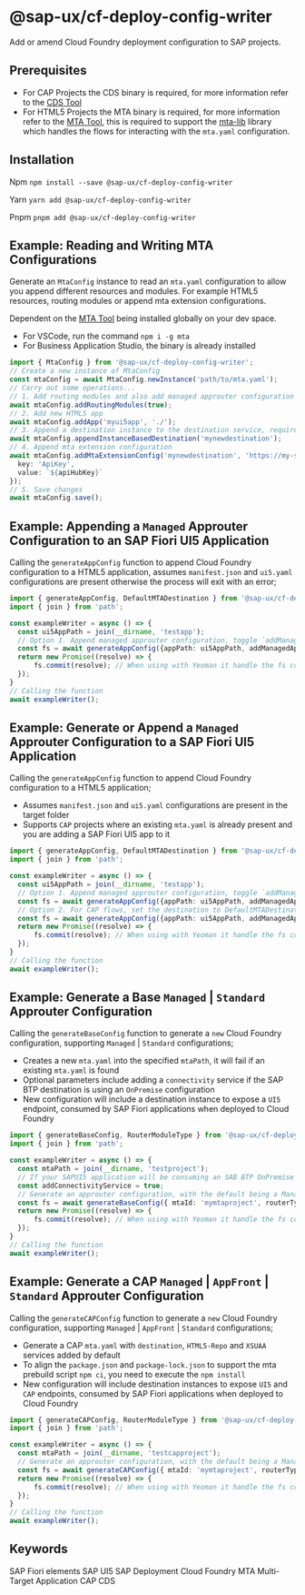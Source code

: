 # @sap-ux/cf-deploy-config-writer

Add or amend Cloud Foundry deployment configuration to SAP projects.

## Prerequisites
* For CAP Projects the CDS binary is required, for more information refer to the [CDS Tool](https://www.npmjs.com/package/@sap/cds)
* For HTML5 Projects the MTA binary is required, for more information refer to the [MTA Tool](https://www.npmjs.com/package/mta), this is required to support the [mta-lib](https://www.npmjs.com/package/@sap/mta-lib) library which handles the flows for interacting with the `mta.yaml` configuration. 

## Installation
Npm
`npm install --save @sap-ux/cf-deploy-config-writer`

Yarn
`yarn add @sap-ux/cf-deploy-config-writer`

Pnpm
`pnpm add @sap-ux/cf-deploy-config-writer`

## Example: Reading and Writing MTA Configurations
Generate an `MtaConfig` instance to read an `mta.yaml` configuration to allow you append different resources and modules. For example HTML5 resources, routing modules or append mta extension configurations. 

Dependent on the [MTA Tool](https://www.npmjs.com/package/mta) being installed globally on your dev space.
- For VSCode, run the command `npm i -g mta`
- For Business Application Studio, the binary is already installed

```Typescript
import { MtaConfig } from '@sap-ux/cf-deploy-config-writer';
// Create a new instance of MtaConfig
const mtaConfig = await MtaConfig.newInstance('path/to/mta.yaml');
// Carry out some operations...
// 1. Add routing modules and also add managed approuter configuration
await mtaConfig.addRoutingModules(true);
// 2. Add new HTML5 app
await mtaConfig.addApp('myui5app', './');
// 3. Append a destination instance to the destination service, required by consumers of CAP services (e.g. approuter, destinations)
await mtaConfig.appendInstanceBasedDestination('mynewdestination');
// 4. Append mta extension configuration
await mtaConfig.addMtaExtensionConfig('mynewdestination', 'https://my-service-url.base', {
  key: 'ApiKey',
  value: `${apiHubKey}`
});
// 5. Save changes
await mtaConfig.save();
```

## Example: Appending a `Managed` Approuter Configuration to an SAP Fiori UI5 Application

Calling the `generateAppConfig` function to append Cloud Foundry configuration to a HTML5 application, assumes `manifest.json` and `ui5.yaml` configurations are present otherwise the process will exit with an error;
```Typescript
import { generateAppConfig, DefaultMTADestination } from '@sap-ux/cf-deploy-config-writer'
import { join } from 'path';

const exampleWriter = async () => {
  const ui5AppPath = join(__dirname, 'testapp');
  // Option 1. Append managed approuter configuration, toggle `addManagedAppRouter` to false to ommit the managed approuter configuration being appended to the mta.yaml
  const fs = await generateAppConfig({appPath: ui5AppPath, addManagedAppRouter: true, destinationName: 'SAPBTPDestination'}); 
  return new Promise((resolve) => {
      fs.commit(resolve); // When using with Yeoman it handle the fs commit.
  });
}
// Calling the function
await exampleWriter();
```

## Example: Generate or Append a `Managed` Approuter Configuration to a SAP Fiori UI5 Application

Calling the `generateAppConfig` function to append Cloud Foundry configuration to a HTML5 application;
- Assumes `manifest.json` and `ui5.yaml` configurations are present in the target folder
- Supports `CAP` projects where an existing `mta.yaml` is already present and you are adding a SAP Fiori UI5 app to it

```Typescript
import { generateAppConfig, DefaultMTADestination } from '@sap-ux/cf-deploy-config-writer'
import { join } from 'path';

const exampleWriter = async () => {
  const ui5AppPath = join(__dirname, 'testapp');
  // Option 1. Append managed approuter configuration, toggle `addManagedAppRouter` to false to ommit the managed approuter configuration being appended to the mta.yaml
  const fs = await generateAppConfig({appPath: ui5AppPath, addManagedAppRouter: true, destinationName: 'SAPBTPDestination'}); 
  // Option 2. For CAP flows, set the destination to DefaultMTADestination to create a destination instance between the HTML5 app and CAP Project
  const fs = await generateAppConfig({appPath: ui5AppPath, addManagedAppRouter: true, destinationName: DefaultMTADestination});
  return new Promise((resolve) => {
      fs.commit(resolve); // When using with Yeoman it handle the fs commit.
  });
}
// Calling the function
await exampleWriter();
```

## Example: Generate a Base `Managed` | `Standard` Approuter Configuration

Calling the `generateBaseConfig` function to generate a `new` Cloud Foundry configuration, supporting `Managed` | `Standard` configurations;
- Creates a new `mta.yaml` into the specified `mtaPath`, it will fail if an existing `mta.yaml` is found
- Optional parameters include adding a `connectivity` service if the SAP BTP destination is using an `OnPremise` configuration
- New configuration will include a destination instance to expose a `UI5` endpoint, consumed by SAP Fiori applications when deployed to Cloud Foundry
```Typescript
import { generateBaseConfig, RouterModuleType } from '@sap-ux/cf-deploy-config-writer'
import { join } from 'path';

const exampleWriter = async () => {
  const mtaPath = join(__dirname, 'testproject');
  // If your SAPUI5 application will be consuming an SAB BTP OnPremise destination, Connectivity serivce is required; Refer to https://discovery-center.cloud.sap/serviceCatalog/connectivity-service?region=all
  const addConnectivityService = true;
  // Generate an approuter configuration, with the default being a Managed Approuter, toggle the routerType to genereate RouterModuleType.AppFront or RouterModuleType.Standard configurations
  const fs = await generateBaseConfig({ mtaId: 'mymtaproject', routerType: RouterModuleType.Managed, mtaPath, addConnectivityService });
  return new Promise((resolve) => {
      fs.commit(resolve); // When using with Yeoman it handle the fs commit.
  });
}
// Calling the function
await exampleWriter();
```

## Example: Generate a CAP `Managed` | `AppFront` | `Standard` Approuter Configuration
Calling the `generateCAPConfig` function to generate a `new` Cloud Foundry configuration, supporting `Managed` | `AppFront` | `Standard` configurations;
- Generate a CAP `mta.yaml` with `destination`, `HTML5-Repo` and `XSUAA` services added by default
- To align the `package.json` and `package-lock.json` to support the mta prebuild script `npm ci`, you need to execute the `npm install`
- New configuration will include destination instances to expose `UI5` and `CAP` endpoints, consumed by SAP Fiori applications when deployed to Cloud Foundry

```Typescript
import { generateCAPConfig, RouterModuleType } from '@sap-ux/cf-deploy-config-writer'
import { join } from 'path';

const exampleWriter = async () => {
  const mtaPath = join(__dirname, 'testcapproject');
  // Generate an approuter configuration, with the default being a Managed Approuter, toggle the routerType to genereate RouterModuleType.AppFront or RouterModuleType.Standard configurations 
  const fs = await generateCAPConfig({ mtaId: 'mymtaproject', routerType: RouterModuleType.Managed, mtaPath });
  return new Promise((resolve) => {
      fs.commit(resolve); // When using with Yeoman it handle the fs commit.
  });
}
// Calling the function
await exampleWriter();
```

## Keywords
SAP Fiori elements
SAP UI5
SAP Deployment
Cloud Foundry
MTA
Multi-Target Application
CAP
CDS


